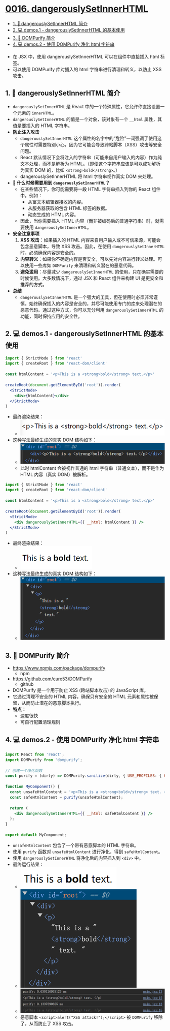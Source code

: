 # [0016. dangerouslySetInnerHTML](https://github.com/Tdahuyou/TNotes.react/tree/main/notes/0016.%20dangerouslySetInnerHTML)

<!-- region:toc -->
- [1. 📒 dangerouslySetInnerHTML 简介](#1--dangerouslysetinnerhtml-简介)
- [2. 💻 demos.1 - dangerouslySetInnerHTML 的基本使用](#2--demos1---dangerouslysetinnerhtml-的基本使用)
- [3. 📒 DOMPurify 简介](#3--dompurify-简介)
- [4. 💻 demos.2 - 使用 DOMPurify 净化 html 字符串](#4--demos2---使用-dompurify-净化-html-字符串)
<!-- endregion:toc -->
- 在 JSX 中，使用 dangerouslySetInnerHTML 可以在组件中直接插入 html 标签。
- 可以使用 DOMPurify 库对插入的 html 字符串进行清理和转义，以防止 XSS 攻击。

## 1. 📒 dangerouslySetInnerHTML 简介

- `dangerouslySetInnerHTML` 是 React 中的一个特殊属性，它允许你直接设置一个元素的 `innerHTML`。
- `dangerouslySetInnerHTML` 的值是一个对象，该对象有一个 `__html` 属性，其值是要插入的 HTML 字符串。
- **防止注入攻击**
  - `dangerouslySetInnerHTML` 这个属性的名字中的“危险”一词强调了使用这个属性时需要特别小心，因为它可能会导致跨站脚本（XSS）攻击等安全问题。
  - React 默认情况下会将注入的字符串（可能来自用户输入的内容）作为纯文本处理，而不是解析为 HTML。（即便这个字符串应该是可以成功解析为真实 DOM 的，比如 `<strong>bold</strong>`。）
  - dangerouslySetInnerHTML 将 html 字符串视作真实 DOM 来处理。
- **🤔 什么时候需要用到 `dangerouslySetInnerHTML`？**
  - 在某些情况下，你可能需要将一段 HTML 字符串插入到你的 React 组件中。例如：
    - 从富文本编辑器接收的内容。
    - 从服务器获取的包含 HTML 标签的数据。
    - 动态生成的 HTML 内容。
  - 因此，当你需要插入 HTML 内容（而非被编码后的普通字符串）时，就需要使用 `dangerouslySetInnerHTML`。
- **安全注意事项**
  1. **XSS 攻击**：如果插入的 HTML 内容来自用户输入或不可信来源，可能会包含恶意脚本，导致 XSS 攻击。因此，在使用 `dangerouslySetInnerHTML` 时，必须确保内容是安全的。
  2. **内容转义**：如果你不确定内容是否安全，可以先对内容进行转义处理。可以使用一些库如 `DOMPurify` 来清理和转义潜在的恶意代码。
  3. **避免滥用**：尽量减少 `dangerouslySetInnerHTML` 的使用，只在确实需要的时候使用。大多数情况下，通过 JSX 和 React 组件来构建 UI 是更安全和推荐的方式。
- **总结**
  - `dangerouslySetInnerHTML` 是一个强大的工具，但在使用时必须非常谨慎。始终确保插入的内容是安全的，并尽可能使用专门的库来处理潜在的恶意代码。通过这种方式，你可以充分利用 `dangerouslySetInnerHTML` 的功能，同时保持应用的安全性。

## 2. 💻 demos.1 - dangerouslySetInnerHTML 的基本使用

```jsx
import { StrictMode } from 'react'
import { createRoot } from 'react-dom/client'

const htmlContent = '<p>This is a <strong>bold</strong> text.</p>'

createRoot(document.getElementById('root')).render(
  <StrictMode>
    <div>{htmlContent}</div>
  </StrictMode>
)
```

- 最终渲染结果：
  - ![](assets/2024-09-27-17-59-16.png)
- 这种写法最终生成的真实 DOM 结构如下：
  - ![](assets/2024-09-29-08-55-18.png)
  - 此时 htmlContent 会被视作普通的 html 字符串（普通文本），而不是作为 HTML 内容（真实 DOM）被解析。

```jsx
import { StrictMode } from 'react'
import { createRoot } from 'react-dom/client'

const htmlContent = '<p>This is a <strong>bold</strong> text.</p>'

createRoot(document.getElementById('root')).render(
  <StrictMode>
    <div dangerouslySetInnerHTML={{ __html: htmlContent }} />
  </StrictMode>
)
```

- 最终渲染结果：
  - ![](assets/2024-09-27-17-59-47.png)
- 这种写法最终生成的真实 DOM 结构如下：
  - ![](assets/2024-09-29-08-55-57.png)

## 3. 📒 DOMPurify 简介

- https://www.npmjs.com/package/dompurify
  - npm
- https://github.com/cure53/DOMPurify
  - github
- DOMPurify 是一个用于防止 XSS (跨站脚本攻击) 的 JavaScript 库。
- 它通过清理不安全的 HTML 内容，确保只有安全的 HTML 元素和属性被保留，从而防止潜在的恶意脚本执行。
- **特点：**
  - 速度很快
  - 可自行配置清理规则

## 4. 💻 demos.2 - 使用 DOMPurify 净化 html 字符串

```jsx
import React from 'react';
import DOMPurify from 'dompurify';

// 创建一个净化函数
const purify = (dirty) => DOMPurify.sanitize(dirty, { USE_PROFILES: { html: true } }); // 使用默认的 HTML 清理配置

function MyComponent() {
  const unsafeHtmlContent = '<p>This is a <strong>bold</strong> text. <script>alert("XSS attack!");</script></p>';
  const safeHtmlContent = purify(unsafeHtmlContent);

  return (
    <div dangerouslySetInnerHTML={{ __html: safeHtmlContent }} />
  );
}

export default MyComponent;
```

- `unsafeHtmlContent` 包含了一个带有恶意脚本的 HTML 字符串。
- 使用 `purify` 函数对 `unsafeHtmlContent` 进行净化，得到 `safeHtmlContent`。
- 使用 `dangerouslySetInnerHTML` 将净化后的内容插入到 `<div>` 中。
- 最终运行结果：
  - ![](assets/2025-01-21-17-21-05.png)
  - ![](assets/2025-01-21-17-21-27.png)
  - ![](assets/2025-01-21-17-20-53.png)
  - 恶意脚本 `<script>alert("XSS attack!");</script>` 被 `DOMPurify` 移除了，从而防止了 XSS 攻击。

